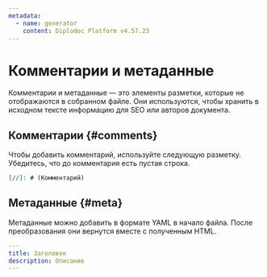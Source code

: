 ```yaml
---
metadata:
  - name: generator
    content: Diplodoc Platform v4.57.23
---
```

# Комментарии и метаданные

Комментарии и метаданные — это элементы разметки, которые не отображаются в собранном файле. Они используются, чтобы хранить в исходном тексте информацию для SEO или авторов документа.

## Комментарии {#comments}

Чтобы добавить комментарий, используйте следующую разметку. Убедитесь, что до комментария есть пустая строка.

```markdown
[//]: # (Комментарий)
```

## Метаданные {#meta}

Метаданные можно добавить в формате YAML в начало файла. После преобразования они вернутся вместе с полученным HTML. 

```yaml
---
title: Заголовок
description: Описание
---
```
